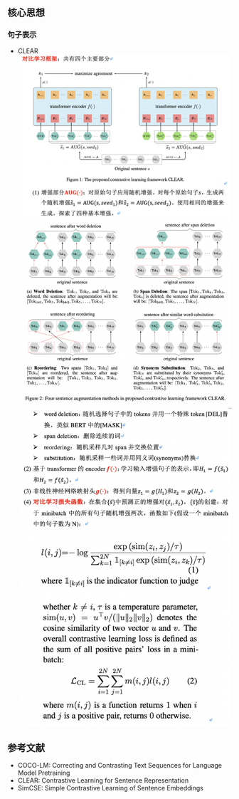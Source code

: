 ## 核心思想
### 句子表示
- CLEAR
![CLEAR_1](images/CLEAR_1.jpg)
![CLEAR_2](images/CLEAR_2.jpg)
![CLEAR_3](images/CLEAR_3.jpg)


## 参考文献
- COCO-LM: Correcting and Contrasting Text Sequences for Language Model Pretraining
- CLEAR: Contrastive Learning for Sentence Representation
- SimCSE: Simple Contrastive Learning of Sentence Embeddings
